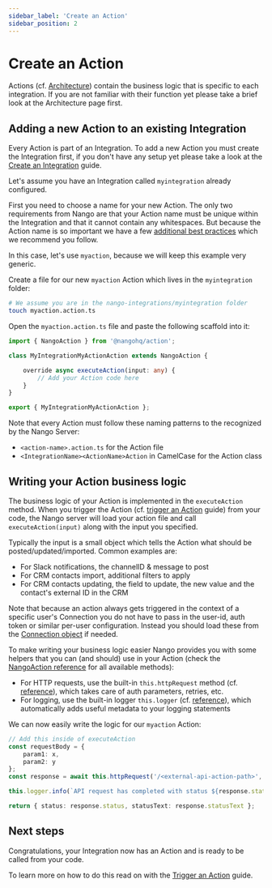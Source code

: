 ```yaml
---
sidebar_label: 'Create an Action'
sidebar_position: 2
---
```


# Create an Action

Actions (cf. [Architecture](architecture.md)) contain the business logic that is specific to each integration. If you are not familiar with their function yet please take a brief look at the Architecture page first.

## Adding a new Action to an existing Integration

Every Action is part of an Integration. To add a new Action you must create the Integration first, if you don't have any setup yet please take a look at the [Create an Integration](guides/create-an-integration.md) guide.

Let's assume you have an Integration called `myintegration` already configured.

First you need to choose a name for your new Action. The only two requirements from Nango are that your Action name must be unique within the Integration and that it cannot contain any whitespaces. But because the Action name is so important we have a few [additional best practices](guides/best-practices.md#actionNaming) which we recommend you follow.

In this case, let's use `myaction`, because we will keep this example very generic.

Create a file for our new `myaction` Action which lives in the `myintegration` folder: 
```bash
# We assume you are in the nango-integrations/myintegration folder
touch myaction.action.ts
```

Open the `myaction.action.ts` file and paste the following scaffold into it:
```typescript title="myaction.action.ts"
import { NangoAction } from '@nangohq/action';

class MyIntegrationMyActionAction extends NangoAction {

    override async executeAction(input: any) {
        // Add your Action code here
    }
}

export { MyIntegrationMyActionAction };
```

Note that every Action must follow these naming patterns to the recognized by the Nango Server:
- `<action-name>.action.ts` for the Action file
- `<IntegrationName><ActionName>Action` in CamelCase for the Action class

## Writing your Action business logic

The business logic of your Action is implemented in the `executeAction` method. When you trigger the Action (cf. [trigger an Action](guides/trigger-an-action.md) guide) from your code, the Nango server will load your action file and call `executeAction(input)` along with the input you specified.

Typically the input is a small object which tells the Action what should be posted/updated/imported. Common examples are:
- For Slack notifications, the channelID & message to post
- For CRM contacts import, additional filters to apply
- For CRM contacts updating, the field to update, the new value and the contact's external ID in the CRM

Note that because an action always gets triggered in the context of a specific user's Connection you do not have to pass in the user-id, auth token or similar per-user configuration. Instead you should load these from the [Connection object](http://localhost:3000/reference/actions#thisgetcurrentconnectionconfig) if needed.

To make writing your business logic easier Nango provides you with some helpers that you can (and should) use in your Action (check the [NangoAction reference](reference/actions.md) for all available methods):
- For HTTP requests, use the built-in `this.httpRequest` method (cf. [reference](reference/actions.md#httpRequest)), which takes care of auth parameters, retries,  etc.
- For logging, use the built-in logger `this.logger` (cf. [reference](reference/logging.md)), which automatically adds useful metadata to your logging statements

We can now easily write the logic for our `myaction` Action:
```ts title="myaction.action.ts"
// Add this inside of executeAction
const requestBody = {
    param1: x,
    param2: y
};
const response = await this.httpRequest('/<external-api-action-path>', 'POST', undefined, requestBody);

this.logger.info(`API request has completed with status ${response.status}`);

return { status: response.status, statusText: response.statusText };
```

## Next steps

Congratulations, your Integration now has an Action and is ready to be called from your code.

To learn more on how to do this read on with the [Trigger an Action](guides/trigger-an-action.md) guide.